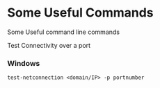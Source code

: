 # Some Useful Commands
Some Useful command line commands

Test Connectivity over a port

### Windows
```
test-netconnection <domain/IP> -p portnumber
```

